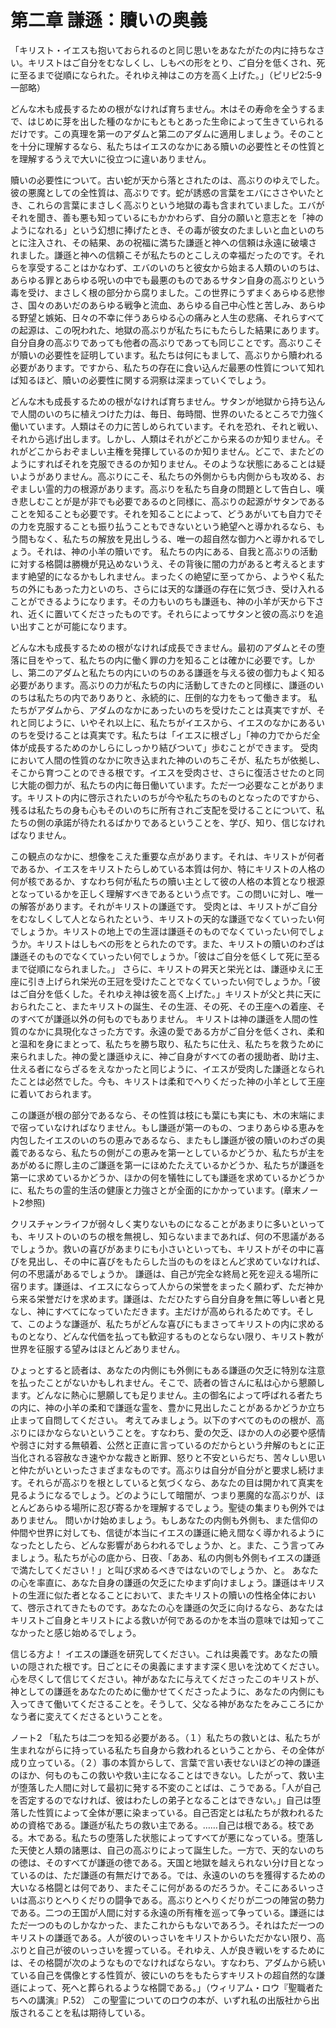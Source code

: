 # 第二章 謙遜：贖いの奥義

「キリスト・イエスも抱いておられるのと同じ思いをあなたがたの内に持ちなさい。キリストはご自分をむなしくし、しもべの形をとり、ご自分を低くされ、死に至るまで従順になられた。それゆえ神はこの方を高く上げた。」（ピリピ2:5-9一部略）

どんな木も成長するための根がなければ育ちません。木はその寿命を全うするまで、はじめに芽を出した種のなかにもともとあった生命によって生きていられるだけです。この真理を第一のアダムと第二のアダムに適用しましょう。そのことを十分に理解するなら、私たちはイエスのなかにある贖いの必要性とその性質とを理解するうえで大いに役立つに違いありません。

贖いの必要性について。古い蛇が天から落とされたのは、高ぶりのゆえでした。彼の悪魔としての全性質は、高ぶりです。蛇が誘惑の言葉をエバにささやいたとき、これらの言葉にまさしく高ぶりという地獄の毒も含まれていました。エバがそれを聞き、善も悪も知っているにもかかわらず、自分の願いと意志とを「神のようになれる」という幻想に捧げたとき、その毒が彼女のたましいと血といのちとに注入され、その結果、あの祝福に満ちた謙遜と神への信頼は永遠に破壊されました。謙遜と神への信頼こそが私たちのとこしえの幸福だったのです。それらを享受することはかなわず、エバのいのちと彼女から始まる人類のいのちは、あらゆる罪とあらゆる呪いの中でも最悪のものであるサタン自身の高ぶりという毒を受け、まさしく根の部分から腐りました。この世界にうずまくあらゆる悲惨さ、国々のあいだのあらゆる戦争と流血、あらゆる自己中心性と苦しみ、あらゆる野望と嫉妬、日々の不幸に伴うあらゆる心の痛みと人生の悲痛、それらすべての起源は、この呪われた、地獄の高ぶりが私たちにもたらした結果にあります。自分自身の高ぶりであっても他者の高ぶりであっても同じことです。高ぶりこそが贖いの必要性を証明しています。私たちは何にもまして、高ぶりから贖われる必要があります。ですから、私たちの存在に食い込んだ最悪の性質について知れば知るほど、贖いの必要性に関する洞察は深まっていくでしょう。

どんな木も成長するための根がなければ育ちません。サタンが地獄から持ち込んで人間のいのちに植えつけた力は、毎日、毎時間、世界のいたるところで力強く働いています。人類はその力に苦しめられています。それを恐れ、それと戦い、それから逃げ出します。しかし、人類はそれがどこから来るのか知りません。それがどこからおぞましい主権を発揮しているのか知りません。どこで、またどのようにすればそれを克服できるのか知りません。そのような状態にあることは疑いようがありません。高ぶりにこそ、私たちの外側からも内側からも攻める、おぞましい霊的力の根源があります。高ぶりを私たち自身の問題として告白し、嘆き悲しむことが是が非でも必要であるのと同様に、高ぶりの起源がサタンであることを知ることも必要です。それを知ることによって、どうあがいても自力でその力を克服することも振り払うこともできないという絶望へと導かれるなら、もう間もなく、私たちの解放を見出しうる、唯一の超自然な御力へと導かれるでしょう。それは、神の小羊の贖いです。 私たちの内にある、自我と高ぶりの活動に対する格闘は勝機が見込めないうえ、その背後に闇の力があると考えるとますます絶望的になるかもしれません。まったくの絶望に至ってから、ようやく私たちの外にもあった力といのち、さらには天的な謙遜の存在に気づき、受け入れることができるようになります。その力もいのちも謙遜も、神の小羊が天から下され、近くに置いてくださったものです。それらによってサタンと彼の高ぶりを追い出すことが可能になります。

どんな木も成長するための根がなければ成長できません。最初のアダムとその堕落に目をやって、私たちの内に働く罪の力を知ることは確かに必要です。しかし、第二のアダムと私たちの内にいのちのある謙遜を与える彼の御力もよく知る必要があります。高ぶりの力が私たちの内に活動してきたのと同様に、謙遜のいのちは私たちの内でありありと、永続的に、圧倒的な力をもって働きます。 私たちがアダムから、アダムのなかにあったいのちを受けたことは真実ですが、それと同じように、いやそれ以上に、私たちがイエスから、イエスのなかにあるいのちを受けることは真実です。私たちは「イエスに根ざし」「神の力でからだ全体が成長するためのかしらにしっかり結びついて」歩むことができます。 受肉において人間の性質のなかに吹き込まれた神のいのちこそが、私たちが依拠し、そこから育つことのできる根です。イエスを受肉させ、さらに復活させたのと同じ大能の御力が、私たちの内に毎日働いています。ただ一つ必要なことがあります。キリストの内に啓示されたいのちが今や私たちのものとなったのですから、残るは私たちの身も心もそのいのちに所有されご支配を受けることについて、私たちの側の承諾が待たれるばかりであるということを、学び、知り、信じなければなりません。

この観点のなかに、想像をこえた重要な点があります。それは、キリストが何者であるか、イエスをキリストたらしめている本質は何か、特にキリストの人格の何が核であるか、すなわち何が私たちの贖い主として彼の人格の本質となり根源となっているかを正しく理解すべきであるという点です。この問いに対し、唯一の解答があります。それがキリストの謙遜です。 受肉とは、キリストがご自分をむなしくして人となられたという、キリストの天的な謙遜でなくていったい何でしょうか。キリストの地上での生涯は謙遜そのものでなくていったい何でしょうか。キリストはしもべの形をとられたのです。また、キリストの贖いのわざは謙遜そのものでなくていったい何でしょうか。「彼はご自分を低くして死に至るまで従順になられました。」 さらに、キリストの昇天と栄光とは、謙遜ゆえに王座に引き上げられ栄光の王冠を受けたことでなくていったい何でしょうか。「彼はご自分を低くした。それゆえ神は彼を高く上げた。」キリストが父と共に天におられたこと、またキリストの誕生、その生涯、その死、その王座への着座、そのすべてが謙遜以外の何ものでもありません。 キリストは神の謙遜を人間の性質のなかに具現化なさった方です。永遠の愛である方がご自分を低くされ、柔和と温和を身にまとって、私たちを勝ち取り、私たちに仕え、私たちを救うために来られました。神の愛と謙遜ゆえに、神ご自身がすべての者の援助者、助け主、仕える者にならざるをえなかったと同じように、イエスが受肉した謙遜となられたことは必然でした。今も、キリストは柔和でへりくだった神の小羊として王座に着いておられます。

この謙遜が根の部分であるなら、その性質は枝にも葉にも実にも、木の末端にまで宿っていなければなりません。もし謙遜が第一のもの、つまりあらゆる恵みを内包したイエスのいのちの恵みであるなら、またもし謙遜が彼の贖いのわざの奥義であるなら、私たちの側がこの恵みを第一としているかどうか、私たちが主をあがめるに際し主のご謙遜を第一にほめたたえているかどうか、私たちが謙遜を第一に求めているかどうか、ほかの何を犠牲にしても謙遜を求めているかどうかに、私たちの霊的生活の健康と力強さとが全面的にかかっています。(章末ノート2参照)

クリスチャンライフが弱々しく実りないものになることがあまりに多いといっても、キリストのいのちの根を無視し、知らないままであれば、何の不思議があるでしょうか。救いの喜びがあまりにも小さいといっても、キリストがその中に喜びを見出し、その中に喜びをもたらした当のものをほとんど求めていなければ、何の不思議があるでしょうか。 謙遜は、自己が完全な終局と死を迎える場所に宿ります。謙遜は、イエスにならって人からの栄誉をまったく願わず、ただ神から来る栄誉だけを求めます。謙遜は、ただひたすら自分自身を無に等しい者と見なし、神にすべてになっていただきます。主だけが高められるためです。そして、このような謙遜が、私たちがどんな喜びにもまさってキリストの内に求めるものとなり、どんな代価を払っても歓迎するものとならない限り、キリスト教が世界を征服する望みはほとんどありません。

ひょっとすると読者は、あなたの内側にも外側にもある謙遜の欠乏に特別な注意を払ったことがないかもしれません。そこで、読者の皆さんに私は心から懇願します。どんなに熱心に懇願しても足りません。主の御名によって呼ばれる者たちの内に、神の小羊の柔和で謙遜な霊を、豊かに見出したことがあるかどうか立ち止まって自問してください。 考えてみましょう。以下のすべてのものの根が、高ぶりにほかならないということを。すなわち、愛の欠乏、ほかの人の必要や感情や弱さに対する無頓着、公然と正直に言っているのだからという弁解のもとに正当化される容赦なき速やかな裁きと断罪、怒りと不安といらだち、苦々しい思いと仲たがいといったさまざまなものです。高ぶりは自分が自分がと要求し続けます。それらが高ぶりを根としていると気づくなら、あなたの目は開かれて真実を見るようになるでしょう。どのようにして暗闇が、つまり悪魔的な高ぶりが、ほとんどあらゆる場所に忍び寄るかを理解するでしょう。聖徒の集まりも例外ではありません。 問いかけ始めましょう。もしあなたの内側も外側も、また信仰の仲間や世界に対しても、信徒が本当にイエスの謙遜に絶え間なく導かれるようになったとしたら、どんな影響があらわれるでしょうか、と。また、こう言ってみましょう。私たちが心の底から、日夜、「ああ、私の内側も外側もイエスの謙遜で満たしてください！」と叫び求めるべきではないのでしょうか、と。 あなたの心を率直に、あなた自身の謙遜の欠乏にたゆまず向けましょう。謙遜はキリストの生涯に似た者となることにおいて、またキリストの贖いの性格全体において、啓示されてきたものです。あなたの心を謙遜の欠乏に向けるなら、あなたはキリストご自身とキリストによる救いが何であるのかを本当の意味では知ってこなかったと感じ始めるでしょう。

信じる方よ！ イエスの謙遜を研究してください。これは奥義です。あなたの贖いの隠された根です。日ごとにその奥義にますます深く思いを沈めてください。心を尽くして信じてください。神があなたに与えてくださったこのキリストが、神としての謙遜をあなたのために働かせてくださったように、あなたの内側にも入ってきて働いてくださることを。そうして、父なる神があなたをみこころにかなう者に変えてくださるということを。

ノート2 「私たちは二つを知る必要がある。（１）私たちの救いとは、私たちが生まれながらに持っている私たち自身から救われるということから、その全体が成り立っている。（２）事の本質からして、言葉で言い表せないほどの神の謙遜のほか、何ものもこの救いや救い主になることはできない。したがって、救い主が堕落した人間に対して最初に発する不変のことばは、こうである。「人が自己を否定するのでなければ、彼はわたしの弟子となることはできない。」自己は堕落した性質によって全体が悪に染まっている。自己否定とは私たちが救われるための資格である。謙遜が私たちの救い主である。……自己は根である。枝である。木である。私たちの堕落した状態によってすべてが悪になっている。堕落した天使と人類の諸悪は、自己の高ぶりによって誕生した。一方で、天的ないのちの徳は、そのすべてが謙遜の徳である。天国と地獄を越えられない分け目となっているのは、ただ謙遜の有無だけである。では、永遠のいのちを獲得するための大いなる格闘とは何であり、またそこに何があるのだろうか。そこにあるいっさいは高ぶりとへりくだりの闘争である。高ぶりとへりくだりが二つの陣営の勢力である。二つの王国が人間に対する永遠の所有権を巡って争っている。謙遜にはただ一つのものしかなかった、またこれからもないであろう。それはただ一つのキリストの謙遜である。人が彼のいっさいをキリストからいただかない限り、高ぶりと自己が彼のいっさいを握っている。それゆえ、人が良き戦いをするためには、その格闘が次のようなものでなければならない。すなわち、アダムから続いている自己を偶像とする性質が、彼にいのちをもたらすキリストの超自然的な謙遜によって、死へと葬られるような格闘である。」（ウィリアム・ロウ『聖職者たちへの講演』P.52）
この聖霊についてのロウの本が、いずれ私の出版社から出版されることを私は期待している。
